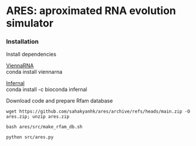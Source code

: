 # ARES: aproximated RNA evolution simulator


### Installation

Install dependencies

[ViennaRNA](https://github.com/ViennaRNA/ViennaRNA?tab=readme-ov-file#installation)\
conda install viennarna

[Infernal](http://eddylab.org/infernal)\
conda install -c bioconda infernal

Download code and prepare Rfam database
```
wget https://github.com/sahakyanhk/ares/archive/refs/heads/main.zip -O ares.zip; unzip ares.zip

bash ares/src/make_rfam_db.sh

python src/ares.py
```
